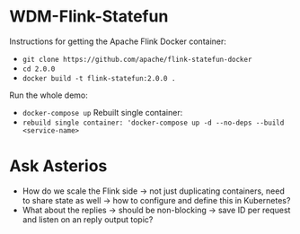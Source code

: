 # WDM-Flink-Statefun
Instructions for getting the Apache Flink Docker container:
* `git clone https://github.com/apache/flink-statefun-docker`
* `cd 2.0.0`
* `docker build -t flink-statefun:2.0.0 .`

Run the whole demo:
* `docker-compose up`
Rebuilt single container:
* `rebuild single container: 'docker-compose up -d --no-deps --build <service-name>`

# Ask Asterios

* How do we scale the Flink side -> not just duplicating containers, need to share state as well -> how to configure and define this in Kubernetes?
* What about the replies -> should be non-blocking -> save ID per request and listen on an reply output topic?
